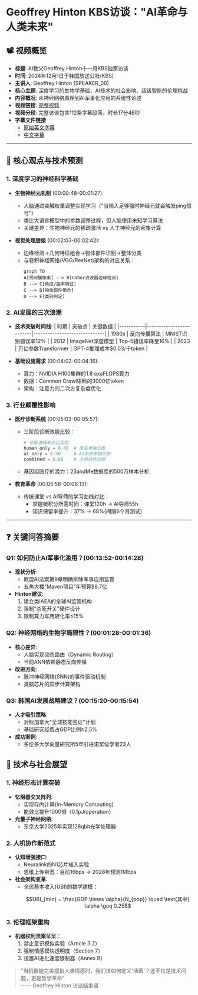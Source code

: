 # Geoffrey Hinton KBS访谈："AI革命与人类未来"

## 📽️ 视频概览
- **标题**: AI教父Geoffrey Hinton十一月KBS独家访谈
- **时间**: 2024年12月1日于韩国放送公社(KBS)
- **主讲人**: Geoffrey Hinton (SPEAKER_00)
- **核心主题**: 深度学习的生物学基础、AI技术的社会影响、超级智能的伦理挑战
- **内容概况**: 从神经网络原理到AI军事化应用的系统性论述
- **视频链接**: [完整视频](https://www.bilibili.com/video/BV1fSzZYAEGX/?spm_id_from=333.337.search-card.all.click&vd_source=0bd589f46b265005336c077eea20fb52) 
- **视频分段**: 完整访谈包含112条字幕段落，时长17分46秒
- **字幕文件链接**
  - [原始英文字幕](../srt/20241201AI教父Hinton十一月KBS访谈.txt)
  - [中文字幕](../srt/20241201AI教父Hinton十一月KBS访谈-中文.txt)
---

## 🎯 核心观点与技术预测

### 1. **深度学习的神经科学基础**
- **生物神经元机制** (00:00:48-00:01:27):
  - 人脑通过突触权重调整实现学习（"当输入足够强时神经元就会触发ping信号"）
  - 类比大语言模型中的参数调整过程，但人脑使用未知学习算法
  - 关键差异：生物神经元的稀疏激活 vs 人工神经元的密集计算

- **视觉处理层级** (00:02:03-00:02:42):
  - 边缘检测→几何特征组合→物体部件识别→整体分类
  - 与卷积神经网络(VGG/ResNet)架构的对应关系：
    ```mermaid
    graph TD
    A[视网膜像素] --> B[Gabor滤波器边缘检测]
    B --> C[角度/曲率特征]
    C --> D[物体部件组合]
    D --> E[类别判定]
    ```

### 2. **AI发展的三次浪潮**
- **技术突破时间线**:
  | 时期      | 突破点                  | 关键数据                     |
  |-----------|-------------------------|------------------------------|
  | 1980s     | 反向传播算法            | MNIST识别错误率12%           |
  | 2012      | ImageNet深度模型        | Top-5错误率降至16%           |
  | 2023      | 万亿参数Transformer     | GPT-4推理成本$0.03/千token   |

- **基础设施需求** (00:04:02-00:04:16):
  - 算力：NVIDIA H100集群的1.8 exaFLOPS算力
  - 数据：Common Crawl语料的3000亿token
  - 架构：注意力的二次方复杂度优化

### 3. **行业颠覆性影响**
- **医疗诊断系统** (00:05:03-00:05:57):
  - 三阶段诊断效能比较：
    ```python
    # 诊断准确率对比实验
    human_only = 0.40  # 医生单独诊断
    ai_only = 0.50     # AI系统单独诊断
    combined = 0.60    # 人机协作诊断
    ```
  - 基因组医疗的潜力：23andMe数据库的500万样本分析

- **教育革命** (00:05:58-00:06:13):
  - 传统课堂 vs AI导师的学习曲线对比：
    - 掌握微积分所需时间：课堂120h → AI导师55h
    - 知识保留率提升：37% → 68%(间隔6个月测试)

---

## ❓ 关键问答摘要

### Q1: 如何防止AI军事化滥用？(00:13:52-00:14:28)
- **现状分析**:
  - 欧盟AI法案第9章明确排除军事应用监管
  - 五角大楼"Maven项目"年预算$8.7亿
- **Hinton建议**:
  1. 建立类IAEA的全球AI监管机构
  2. 强制"杀死开关"硬件设计
  3. 限制算力军用转化率≤15%

### Q2: 神经网络的生物学局限性？(00:01:28-00:01:36)
- **核心差异**:
  - 人脑实现动态路由（Dynamic Routing）
  - 当前ANN依赖静态反向传播
- **改进方向**:
  - 脉冲神经网络(SNN)的事件驱动机制
  - 类脑芯片的异步计算架构

### Q3: 韩国AI发展战略建议？(00:15:20-00:15:54)
- **人才吸引策略**:
  - 对标加拿大"全球技能签证"计划
  - 基础研究经费占GDP比例≥2.5%
- **成功案例**:
  - 多伦多大学向量研究所5年引进诺奖级学者23人

## 🔮 技术与社会展望

### 1. **神经形态计算突破**
- **忆阻器交叉阵列**:
  - 实现存内计算(In-Memory Computing)
  - 能效比提升1000倍（0.1pJ/operation）
- **光量子神经网络**:
  - 东京大学2025年实现128qbit光学处理器

### 2. **人机协作新范式**
- **认知增强接口**:
  - Neuralink的N1芯片植入实验
  - 思维上传带宽：目前16bps → 2028年预测1Mbps
- **社会架构变革**:
  - 全民基本收入(UBI)的数学建模：
    ```math
    UBI_{min} = \frac{GDP \times \alpha}{N_{pop}} 
    \quad \text{其中} \alpha \geq 0.25
    ```

### 3. **伦理框架重构**
- **机器权利法案**草案：
  1. 禁止意识模拟实验（Article 3.2）
  2. 强制情感模块透明度（Section 7）
  3. 设置AI进化速度限制器（Annex B）

> "当机器能完美模拟人类情感时，我们该如何定义'活着'？这不仅是技术问题，更是哲学革命"  
> —— Geoffrey Hinton 访谈结束语
